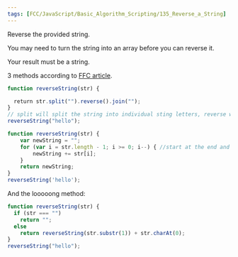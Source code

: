 ```yaml
---
tags: [FCC/JavaScript/Basic_Algorithm_Scripting/135_Reverse_a_String]
---
```

Reverse the provided string.

You may need to turn the string into an array before you can reverse it.

Your result must be a string.

3 methods according to [FFC article](https://www.freecodecamp.org/news/how-to-reverse-a-string-in-javascript-in-3-different-ways-75e4763c68cb/). 

```js
function reverseString(str) {

  return str.split("").reverse().join("");
}
// split will split the string into individual sting letters, reverse will reverse the order of those individual strings, and then join to put them all back together.
reverseString("hello");
```

```js
function reverseString(str) {
    var newString = "";
    for (var i = str.length - 1; i >= 0; i--) { //start at the end and decrement by 1 each round
        newString += str[i];
    }
    return newString;
}
reverseString('hello');
```

And the looooong method:
```js
function reverseString(str) {
  if (str === "")
    return "";
  else
    return reverseString(str.substr(1)) + str.charAt(0);
}
reverseString("hello");
```
